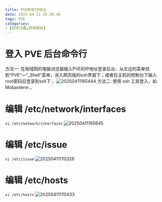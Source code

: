 ```yaml
---
title: PVE修改IP地址
date: 2025-04-11 16:36:48
tags: PVE
categories:
- [技术兴趣,网络服务]
---
```

<!--more-->
# 登入 PVE 后台命令行
方法一: 在局域网的电脑浏览器输入PVE的IP地址登录后台，从左边的菜单找到“PVE”—“_Shell”菜单，进入网页版的ssh界面下；或者在主机的控制台下输入root密码后登录到ssh下；
![20250411165444](https://raw.githubusercontent.com/shenguosai/MyPic/img/img/20250411165444.png)
方法二: 使用 ssh 工具登入，如 Mobaxterm 。
# 编辑 /etc/network/interfaces
```vi /etc/network/interfaces```
![20250411165645](https://raw.githubusercontent.com/shenguosai/MyPic/img/img/20250411165645.png)
# 编辑 /etc/issue
```vi /etc/issue```
![20250411170326](https://raw.githubusercontent.com/shenguosai/MyPic/img/img/20250411170326.png)
# 编辑 /etc/hosts
```vi /etc/hosts```
![20250411170433](https://raw.githubusercontent.com/shenguosai/MyPic/img/img/20250411170433.png)